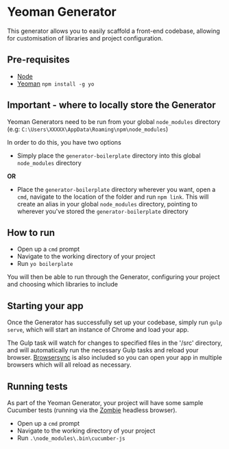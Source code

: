 # Yeoman Generator
This generator allows you to easily scaffold a front-end codebase, allowing for customisation of libraries and project configuration.

## Pre-requisites
* [Node](https://nodejs.org/en/download/)
* [Yeoman](http://yeoman.io/) `npm install -g yo`

## Important - where to locally store the Generator
Yeoman Generators need to be run from your global `node_modules` directory (e.g: `C:\Users\XXXXX\AppData\Roaming\npm\node_modules`)

In order to do this, you have two options

* Simply place the `generator-boilerplate` directory into this global `node_modules` directory

**OR**

* Place the `generator-boilerplate` directory wherever you want, open a `cmd`, navigate to the location of the folder and run `npm link`. This will create an alias in your global `node_modules` directory, pointing to wherever you've stored the `generator-boilerplate` directory

## How to run
* Open up a `cmd` prompt
* Navigate to the working directory of your project
* Run `yo boilerplate`

You will then be able to run through the Generator, configuring your project and choosing which libraries to include

## Starting your app
Once the Generator has successfully set up your codebase, simply run `gulp serve`, which will start an instance of Chrome and load your app.

The Gulp task will watch for changes to specified files in the '/src' directory, and will automatically run the necessary Gulp tasks and reload your browser. [Browsersync](https://www.browsersync.io) is also included so you can open your app in multiple browsers which will all reload as necessary.

## Running tests
As part of the Yeoman Generator, your project will have some sample Cucumber tests (running via the [Zombie](https://github.com/assaf/zombie) headless browser).

* Open up a `cmd` prompt
* Navigate to the working directory of your project
* Run `.\node_modules\.bin\cucumber-js`